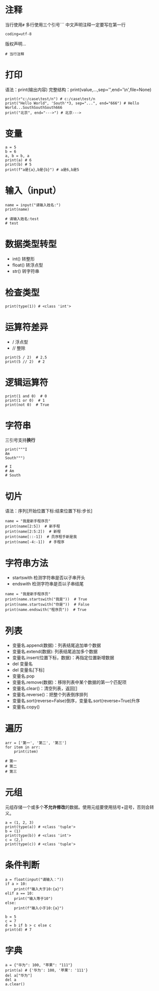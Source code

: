 # 注释
当行使用`#`
多行使用三个引号```
中文声明注释一定要写在第一行
```
coding=utf-8
```
版权声明...
```
# 当行注释
```

# 打印
语法：print(输出内容)
完整结构：print(value,...,sep='',end='\n',file=None)
```
print(r"c:/case\test/n") # c:/case\test/n
print("Hello World", 'South'*3, sep="...", end="666") # Hello World...SouthSouthSouth666
print("北京", end="--->") # 北京--->
```

# 变量
```
a = 5
b = 6
a, b = b, a
print(a) # 6
print(b) # 5
print(f"a是{a},b是{b}") # a是6,b是5
```

# 输入（input）
```
name = input("请输入姓名:")
print(name)

# 请输入姓名:test
# test
```

# 数据类型转型
* int() 转整形
* float() 转浮点型
* str() 转字符串

# 检查类型
```
print(type(1)) # <class 'int'>
```

# 运算符差异
* / 浮点型
* // 整除
```
print(5 / 2)  # 2.5
print(5 // 2)  # 2
```

# 逻辑运算符
```
print(1 and 0)  # 0
print(1 or 0)  # 1
print(not 0)  # True
```

# 字符串
三引号支持**换行**
```
print("""I
Am
South""")

# I
# Am
# South
```

# 切片
语法：序列[开始位置下标:结束位置下标:步长]
```
name = "我是新手程序员"
print(name[2:5])  # 新手程
print(name[2:5:2])  # 新程
print(name[::-1])  # 员序程手新是我
print(name[-4:-1])  # 手程序
```

# 字符串方法
* startswith 检测字符串是否以子串开头
* endswith 检测字符串是否以子串结尾
```
name = "我是新手程序员"
print(name.startswith("我是"))  # True
print(name.startswith("你是"))  # False
print(name.endswith("程序员"))  # True
```

# 列表
* 变量名.append(数据)：列表结尾追加单个数据
* 变量名.extend(数据): 列表结尾追加多个数据
* 变量名.insert(位置下标，数据)：再指定位置新增数据
* del 变量名
* del 变量名[下标]
* 变量名.pop
* 变量名.remove(数据)：移除列表中某个数据的第一个匹配项
* 变量名.clear()：清空列表，返回[]
* 变量名.reverse()：把整个列表倒序排列
* 变量名.sort(reverse=False)倒序，变量名.sort(reverse=True)升序
* 变量名.copy()

# 遍历
```
arr = ['第一', '第二', '第三']
for item in arr:
    print(item)

# 第一
# 第二
# 第三
```

# 元组
元组存储一个或多个**不允许修改**的数据。使用元组要使用括号+逗号，否则会转义。
```
a = (1, 2, 3)
print(type(a)) # <class 'tuple'>
b = (1)
print(type(b)) # <class 'int'>
c = (2,)
print(type(c)) # <class 'tuple'>
```

# 条件判断
```
a = float(input("请输入："))
if a > 10:
    print(f"输入大于10:{a}")
elif a == 10:
    print("输入等于10")
else:
    print(f"输入小于10:{a}")

b = 5
c = 7
d = b if b > c else c
print(d) # 7
```

# 字典
```
a = {"华为": 100, "苹果": "111"}
print(a) # {'华为': 100, '苹果': '111'}
del a["华为"]
del a
a.clear()
```